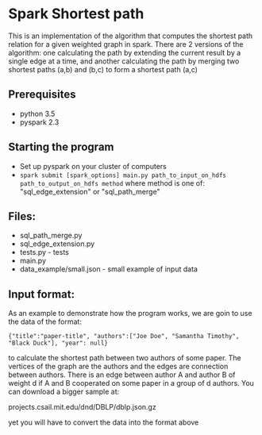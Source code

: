 # Spark Shortest path
This is an implementation of the algorithm that computes the shortest path relation for a given weighted graph in spark. There are 2 versions of the algorithm: one calculating the path by extending the current result by a single edge at a time, and another calculating the path by merging two shortest paths (a,b) and (b,c) to form a shortest path (a,c)

## Prerequisites
- python 3.5
- pyspark 2.3

## Starting the program
- Set up pyspark on your cluster of computers
- ```spark submit [spark_options] main.py path_to_input_on_hdfs path_to_output_on_hdfs method```
where method is one of: "sql_edge_extension" or "sql_path_merge"

## Files:
- sql_path_merge.py
- sql_edge_extension.py
- tests.py - tests
- main.py
- data_example/small.json - small example of input data

## Input format:
As an example to demonstrate how the program works, we are goin to use the data of the format:

```{"title":"paper-title", "authors":["Joe Doe", "Samantha Timothy", "Black Duck"], "year": null}```

to calculate the shortest path between two authors of some paper.
The vertices of the graph are the authors and the edges are connection between authors. There is an edge between author A and author B of weight d if A and B cooperated on some paper in a group of d authors.
You can download a bigger sample at:

projects.csail.mit.edu/dnd/DBLP/dblp.json.gz

yet you will have to convert the data into the format above

